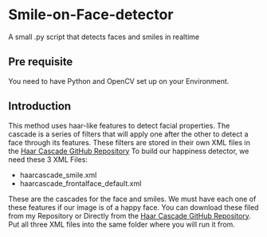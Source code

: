 # Smile-on-Face-detector
A small .py script that detects faces and smiles in realtime

## Pre requisite
You need to have Python and OpenCV set up on your Environment.

## Introduction
This method uses haar-like features to detect facial properties. The cascade is a series of filters that will apply one after the other to detect a face through its features.
These filters are stored in their own XML files in the [Haar Cascade GitHub Repository](https://github.com/opencv/opencv/tree/master/data/haarcascades)
To build our happiness detector, we need these 3 XML Files: 
- haarcascade_smile.xml
- haarcascade_frontalface_default.xml

These are the cascades for the face and smiles. We must have each one of these features if our image is of a happy face. You can download these filed from my Repository or Directly from the [Haar Cascade GitHub Repository](https://github.com/opencv/opencv/tree/master/data/haarcascades). Put all three XML files into the same folder where you will run it from.



